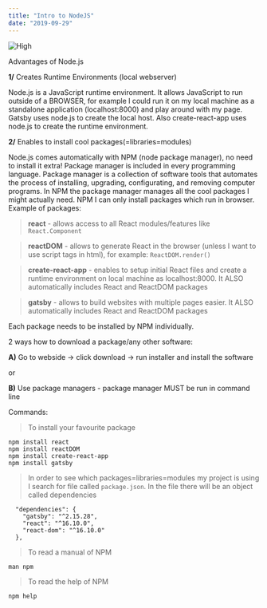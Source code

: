 ```yaml
---
title: "Intro to NodeJS"
date: "2019-09-29"
---
```


![High](https://i.imgur.com/o8RCUlW.jpg "Photo by Cameron Casey from Pexels")

Advantages of Node.js

**1/** Creates Runtime Environments (local webserver)

Node.js is a JavaScript runtime environment. It allows JavaScript to run outside of a BROWSER, for example I could run it on my local machine as a standalone application (localhost:8000) and play around with my page. Gatsby uses node.js to create the local host. Also create-react-app uses node.js to create the runtime environment.

**2/** Enables to install cool packages(=libraries=modules)

Node.js comes automatically with NPM (node package manager), no need to install it extra! Package manager is included in every programming language. Package manager is a collection of software tools that automates the process of installing, upgrading, configurating, and removing computer programs. In NPM the package manager manages all the cool packages I might actually need. NPM I can only install packages which run in browser. Example of packages: 

> **react** - allows access to all React modules/features like <code>React.Component</code>

> **reactDOM** - allows to generate React in the browser (unless I want to use script tags in html), for example: <code>ReactDOM.render()</code>

> **create-react-app** - enables to setup initial React files and create a runtime environment on local machine as localhost:8000. It ALSO automatically includes React and ReactDOM packages

> **gatsby** - allows to build websites with multiple pages easier. It ALSO automatically includes React and ReactDOM packages

Each package needs to be installed by NPM individually.

2 ways how to download a package/any other software:

**A)** Go to webside -> click download -> run installer and install the software

or

**B)** Use package managers - package manager MUST be run in command line

Commands:

> To install your favourite package
```
npm install react
npm install reactDOM
npm install create-react-app
npm install gatsby
```
> In order to see which packages=libraries=modules my project is using I search for file called <code>package.json</code>. In the file there will be an object called dependencies 
```
  "dependencies": {
    "gatsby": "^2.15.28",
    "react": "^16.10.0",
    "react-dom": "^16.10.0"    
  },
```

> To read a manual of NPM
```
man npm
```
> To read the help of NPM
```
npm help
```
